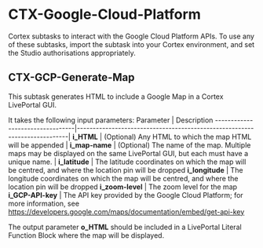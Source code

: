 # CTX-Google-Cloud-Platform
Cortex subtasks to interact with the Google Cloud Platform APIs.
To use any of these subtasks, import the subtask into your Cortex environment, and set the Studio authorisations appropriately.

## CTX-GCP-Generate-Map
This subtask generates HTML to include a Google Map in a Cortex LivePortal GUI.

It takes the following input parameters:
Parameter | Description
---------------------------------|---------------------------------------------------------------------------|
**i_HTML** | (Optional) Any HTML to which the map HTML will be appended |
**i_map-name** | (Optional) The name of the map. Multiple maps may be displayed on the same LivePortal GUI, but each must have a unique name. |
**i_latitude** | The latitude coordinates on which the map will be centred, and where the location pin will be dropped
**i_longitude** | The longitude coordinates on which the map will be centred, and where the location pin will be dropped
**i_zoom-level** | The zoom level for the map
**i_GCP-API-key** | The API key provided by the Google Cloud Platform; for more information, see https://developers.google.com/maps/documentation/embed/get-api-key


The output parameter **o_HTML** should be included in a LivePortal Literal Function Block where the map will be displayed.
